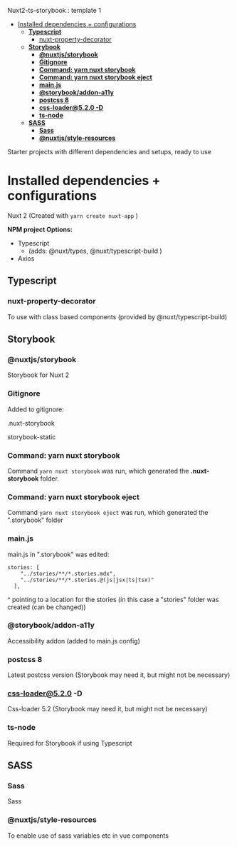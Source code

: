 Nuxt2-ts-storybook : template 1

- [Installed dependencies + configurations](#installed-dependencies--configurations)
  - [**Typescript**](#typescript)
    - [nuxt-property-decorator](#nuxt-property-decorator)
  - [**Storybook**](#storybook)
    - [**@nuxtjs/storybook**](#nuxtjsstorybook)
    - [**Gitignore**](#gitignore)
    - [**Command: yarn nuxt storybook**](#command-yarn-nuxt-storybook)
    - [**Command: yarn nuxt storybook eject**](#command-yarn-nuxt-storybook-eject)
    - [**main.js**](#mainjs)
    - [**@storybook/addon-a11y**](#storybookaddon-a11y)
    - [**postcss 8**](#postcss-8)
    - [**css-loader@5.2.0 -D**](#css-loader520--d)
    - [**ts-node**](#ts-node)
  - [**SASS**](#sass)
    - [**Sass**](#sass-1)
    - [**@nuxtjs/style-resources**](#nuxtjsstyle-resources)

Starter projects with different dependencies and setups, ready to use

# Installed dependencies + configurations

Nuxt 2 (Created with `yarn create nuxt-app` )

**NPM project Options:**

- Typescript
  - (adds: @nuxt/types, @nuxt/typescript-build )
- Axios

## **Typescript**

### nuxt-property-decorator

To use with class based components (provided by @nuxt/typescript-build)

## **Storybook**

### **@nuxtjs/storybook**

Storybook for Nuxt 2

### **Gitignore**

Added to gitignore:

.nuxt-storybook

storybook-static

### **Command: yarn nuxt storybook**

Command `yarn nuxt storybook` was run, which generated the **.nuxt-storybook** folder.

### **Command: yarn nuxt storybook eject**

Command `yarn nuxt storybook eject` was run, which generated the ".storybook" folder

### **main.js**

main.js in ".storybook" was edited:

```text
stories: [
    "../stories/**/*.stories.mdx",
    "../stories/**/*.stories.@(js|jsx|ts|tsx)"
  ],
```

^ pointing to a location for the stories (in this case a "stories" folder was created (can be changed))

### **@storybook/addon-a11y**

Accessibility addon (added to main.js config)

### **postcss 8**

Latest postcss version (Storybook may need it, but might not be necessary)

### **css-loader@5.2.0 -D**

Css-loader 5.2 (Storybook may need it, but might not be necessary)

### **ts-node**

Required for Storybook if using Typescript

## **SASS**

### **Sass**

Sass

### **@nuxtjs/style-resources**

To enable use of sass variables etc in vue components